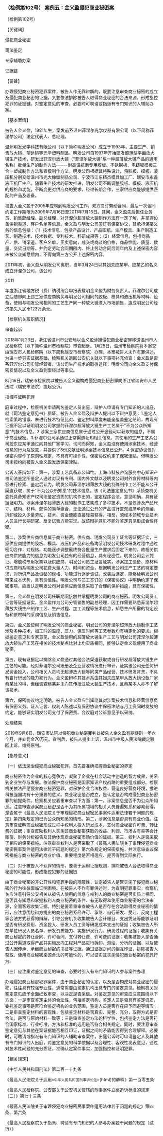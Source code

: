 ### （检例第102号） 案例五：金义盈侵犯商业秘密案

（检例第102号）

【关键词】

侵犯商业秘密

司法鉴定

专家辅助办案

证据链

【要旨】

办理侵犯商业秘密犯罪案件，被告人作无罪辩解的，既要注意审查商业秘密的成立及侵犯商业秘密的证据，又要依法排除被告人取得商业秘密的合法来源，形成指控犯罪的证据链。对鉴定意见的审查，必要时可聘请或指派有专门知识的人辅助办案。

【基本案情】

被告人金义盈，1981年生，案发前系温州菲涅尔光学仪器有限公司（以下简称菲涅尔公司）法定代表人、总经理。

温州明发光学科技有限公司（以下简称明发公司）成立于1993年，主要生产、销售放大镜、望远镜等光学塑料制品。明发公司自1997年开始研发超薄型平面放大镜生产技术，研发出菲涅尔放大镜（"菲涅尔放大镜"系一种超薄放大镜产品的通用名称）批量生产的制作方法------耐高温抗磨专用胶板、不锈钢板、电铸镍模板三合一塑成制作方法和镍模制作方法。明发公司根据其特殊设计，将胶板、模板、液压机分别交给温州市光大橡塑制品公司、宁波市江东精杰模具加工厂、瑞安市永鑫液压机厂生产。随着生产技术的研发推进，明发公司不断调整胶板、模板、液压机的规格和功能，不断变更对供应商的要求，经过长期合作，三家供应商能够提供匹配的产品及设备。

被告人金义盈于2005年应聘到明发公司工作，双方签订劳动合同，最后一次合同约定工作期限为2009年7月16日至2011年7月16日。其间，金义盈先后担任业务员、销售部经理、副总经理，对菲涅尔超薄放大镜制作方法有一定了解，并掌握设备供销渠道、客户名单等信息。金义盈与明发公司签订有保密协议，其承担保密义务的信息包括：（1）技术信息，包括产品设计、产品图纸、生产模具、生产制造工艺、制造技术、技术数据、专利技术、科研成果等；（2）经营信息，包括商品产、供、销渠道，客户名单，买卖意向，成交或商谈的价格，商品性能、质量、数量、交货日期等。并约定劳动合同期限内、终止劳动合同后两年内及上述保密内容未被公众知悉期内，不得向第三方公开上述保密内容。

2011年初，金义盈从明发公司离职，当年3月24日以其姐夫应某甲、应某乙的名义成立菲涅尔公司，该公司

2011

年度浙江省地方税（费）纳税综合申报表载明金义盈为财务负责人。菲涅尔公司成立后随即向上述三家供应商购买与明发公司相同的胶板、模具和液压机等材料、设备，使用与明发公司相同的工艺生产同一种放大镜进入市场销售，造成明发公司经济损失人民币122万余元。

【检察机关履职情况】

审查起诉

2018年1月23日，浙江省温州市公安局以金义盈涉嫌侵犯商业秘密罪移送温州市人民检察院（以下简称温州市检察院）审查起诉。1月25日，温州市检察院将本案交由瑞安市人民检察院（以下简称瑞安市检察院）办理。本案被告人未作有罪供述，为进一步夯实证据基础，检察机关退回公安机关就以下事项补充侦查：金义盈是否系菲涅尔公司实际经营者，该公司生产技术的取得途径，明发公司向金义盈支付保密费情况以及金义盈到案经过等事实。

8月16日，瑞安市检察院以被告人金义盈构成侵犯商业秘密罪向浙江省瑞安市人民法院（瑞安市法院）提起公诉。

指控与证明犯罪

庭审过程中，检察机关申请两名鉴定人员出庭，辩护人申请有专门知识的人出庭，就《司法鉴定意见书》质证。被告人金义盈及辩护人提出以下辩护意见：1.鉴定人检索策略错误、未进行技术特征比对、鉴定材料厚度未能全覆盖鉴定结论，故现有证据不足以证明明发公司掌握的菲涅尔超薄放大镜生产工艺属于"不为公众所知悉"的技术信息。2.涉案三家供应商信息属于通过公开途径可以获取的信息，不属于商业秘密。3.菲涅尔公司系通过正常渠道获知相关信息，其使用的生产工艺系公司股东应某甲通过向其他厂家学习、询问而得知，金义盈没有使用涉案技术、经营信息的行为及故意，并提供了8份文献证明涉案技术信息已公开。4.保密协议仅对保密内容作了原则性规定，不具有可操作性，保密协议约定了保密津贴，但明发公司未按约向被告人金义盈发放保密津贴。

公诉人答辩如下：第一，涉案工艺具备非公知性。上海市科技咨询服务中心知识产权司法鉴定所鉴定人通过对现有专利、国内外文献以及明发公司对外宣传材料等内容进行检索、鉴定后认为，明发公司菲涅尔超薄放大镜的特殊制作工艺不能从公开渠道获取，属于"不为公众所知悉"的技术信息。该《司法鉴定意见书》系侦查机关委托具备知识产权司法鉴定资质的机构作出的，鉴定程序合法，意见明确，具有证据证明力。涉案菲涅尔超薄放大镜的制作工艺集成了多种技术，不是仅涉及产品尺寸、结构、材料、部件的简单组合，无法通过公开的产品进行直观或简单的测绘、拆卸或投入少量劳动、技术、资金便能直接轻易获得，相反，须经本领域专业技术人员进行长期研究、反复试验方能实现。故该辩护意见不能对鉴定意见形成合理怀疑。

第二，涉案供应商信息属于商业秘密。供应商、明发公司员工证言等证据证实，三家供应商提供的胶板、模具、液压机产品和设备均系明发公司技术研发过程中通过密切合作，对规格、功能逐步调整最终符合批量生产要求后固定下来的，故相关供应商供货能力的信息为明发公司独有的经营信息，具有秘密性。明发公司会计凭证、增值税专用发票以及供应商、明发公司员工证言证实，涉案加工设备、原材料供应商均系明发公司花费大量人力、时间和资金，根据明发公司生产工艺的特定要求，对所供产品及设备的规格、功能进行逐步调试、改装后选定，能够给明发公司带来成本优势，具有价值性。明发公司与员工签订的《保密协议》中明确约定了保密事项，应当认定明发公司对该供应商信息采取了合理的保护措施，具有保密性。

第三，金义盈在明发公司任职期间接触并掌握明发公司的商业秘密。明发公司员工证言等证据证实，金义盈作为公司分管销售的副总经理，因工作需要熟悉菲涅尔超薄放大镜生产制作工艺、生产过程、加工流程等技术信息，知悉生产所需的特定设备和原材料的采购信息及销售信息。

第四，金义盈使用了明发公司的商业秘密。明发公司的菲涅尔超薄放大镜制作工艺涉及多种技术，加工时的温度、压力、保压时间等工艺参数均有特定化的要求。根据鉴定意见和专家意见，金义盈使用的超薄放大镜生产工艺与明发公司菲涅尔超薄放大镜生产工艺在相关的技术秘点比对上均实质相同，能够认定金义盈使用了商业秘密。

第五，现有证据足以排除金义盈通过其他合法渠道获取或自行研发超薄放大镜生产工艺的可能。经对菲涅尔公司账册及企业营收情况进行审计，证实该公司无任何研发资金投入，公司相关人员均无超薄放大镜等同类产品经营、技术研发背景，不具有自行研发的能力和行为。金义盈辩称其技术系由其姐夫应某甲从放大镜设备厂家蔡某处习得，但经调查蔡某并未向其传授过放大镜生产技术，且蔡某本人亦不了解该技术。

第六，保密协议约定明确，被告人金义盈应当知晓其对涉案技术信息和经营信息负有保密义务。证人证言、权利人陈述以及保密协议中保密津贴与月工资同时发放的约定，能够证实明发公司支付了保密费。合议庭对公诉意见予以采纳。

处理结果

2019年9月6日，瑞安市法院以侵犯商业秘密罪判处被告人金义盈有期徒刑一年六个月，并处罚金70万元。宣判后，被告人提出上诉，温州市中级人民法院裁定驳回上诉，维持原判。

【指导意义】

（一）依法惩治侵犯商业秘密犯罪，首先要准确把握商业秘密的界定

商业秘密作为企业的核心竞争力，凝聚了企业在社会活动中创造的智力成果，关系到企业生存与发展。依法保护商业秘密是国家知识产权战略的重要组成部分。检察机关依法严惩侵害商业秘密犯罪，对保护企业合法权益，营造良好营商环境，推进科技强国均有十分重要的意义。商业秘密是否成立，是认定是否构成侵犯商业秘密罪的前提条件。检察机关应着重审查以下方面：第一，涉案信息是否不为公众所知悉。注意审查涉案商业秘密是否不为其所属领域的相关人员普遍知悉和容易获得，是否属于《最高人民法院关于审理侵犯商业秘密民事案件适用法律若干问题的规定》第四条规定的已为公众所知悉的情形。第二，涉案信息是否具有商业价值。注意审查证明商业秘密形成过程中权利人投入研发成本、支付商业秘密许可费、转让费的证据；审查反映权利人实施该商业秘密获取的收益、利润、市场占有率等会计账簿、财务分析报告及其他体现商业秘密市场价值的证据。第三，权利人是否采取了相应的保密措施。注意审查权利人是否采取了《最高人民法院关于审理侵犯商业秘密民事案件适用法律若干问题的规定》第六条规定的保密措施，并注意审查该保密措施与商业秘密的商业价值、重要程度是否相适应、是否得到实际执行。

（二）对于被告人不认罪的情形，要善于运用证据规则，排除被告人合法取得商业秘密的可能性，形成指控犯罪的证据链

由于商业秘密的非公开性和犯罪手段的隐蔽性，认定被告人是否实施了侵犯商业秘密的行为往往面临证明困境。在被告人不作有罪供述时，为查明犯罪事实，检察机关应注意引导公安机关从被告人使用的信息与权利人的商业秘密是否实质上相同、是否具有知悉和掌握权利人商业秘密的条件、有无取得和使用商业秘密的合法来源，全面客观收集证据。特别是要着重审查被告人是否存在合法取得商业秘密的情形，应注意围绕辩方提出的商业秘密系经许可、承继、自行研发、受让、反向工程等合法方式获得的辩解，引导公安机关收集被告人会计账目、支出凭证等能够证明是否有研发费用、资金投入、研发人员工资等研发成本支出的证据；收集被告人所在单位研发人员名单、研发资质能力、实施研发行为、研发过程的证据；收集有关商业秘密的转让合同、许可合同、支付转让费、许可费的证据；收集被告人是否通过公开渠道取得产品并实施反向工程对产品进行拆卸、测绘、分析的证据，以及被告人因传承、承继商业秘密的书证等证据。通过证据之间的相互印证，排除被告人获取、使用商业秘密来源合法的可能性的，可以证实其实施侵犯商业秘密的犯罪行为。

（三）应注重对鉴定意见的审查，必要时引入有专门知识的人参与案件办理

办理侵犯商业秘密犯罪案件，由于商业秘密的认定，以及是否构成对商业秘密的侵犯，往往具有较强专业性，通常需要由鉴定机构出具专门的鉴定意见。检察机关对鉴定意见应予全面细致审查，以决定是否采信。对鉴定意见的审查应注意围绕以下方面：一是审查鉴定主体的合法性，包括鉴定机构、鉴定人员是否具有鉴定资质，委托鉴定事项是否符合鉴定机构的业务范围，鉴定人员是否存在应予回避等情形；二是审查鉴定材料的客观性，包括鉴定材料是否真实、完整、充分，取得方式是否合法，是否与原始材料一致等；三是审查鉴定方法的科学性，包括鉴定方法是否符合国家标准、行业标准，方法和标准的选用是否符合相关规定。同时，要注意审查鉴定意见与其他在案证据能否相互印证，证据之间的矛盾能否得到合理解释。必要时，可聘请或指派有专门知识的人辅助审查案件，出庭公诉时可申请鉴定人及其他有专门知识的人出庭，对鉴定意见的科学依据以及合理性、客观性发表意见，通过对技术性问题的充分质证，准确认定案件事实，加强指控和证明犯罪。

【相关规定】

《中华人民共和国刑法》第二百一十九条

《最高人民法院关于适用`<中华人民共和国刑事诉讼法>`{html}的解释》第一百零五条

《最高人民检察院、公安部关于公安机关管辖的刑事案件立案追诉标准的规定（二）》第七十三条

《最高人民法院关于审理侵犯商业秘密民事案件适用法律若干问题的规定》第四条、第六条

《最高人民检察院关于指派、聘请有专门知识的人参与办案若干问题的规定（试行）》
